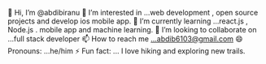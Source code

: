 👋 Hi, I’m @abdibiranu
👀 I’m interested in ...web development , open source projects and develop ios mobile app.
🌱 I’m currently learning ...react.js , Node.js . mobile app and machine learning.
💞️ I’m looking to collaborate on ...full stack developer
📫 How to reach me ...abdib6103@gmail.com
😄 Pronouns: ...he/him
⚡ Fun fact: ... I love hiking and exploring new trails.

<!---
abdibiranu30680070/abdibiranu30680070 is a ✨ special ✨ repository because its `README.md` (this file) appears on your GitHub profile.
You can click the Preview link to take a look at your changes.
--->
